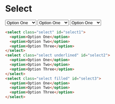 <style>
 @import "../../../src/inputs/input-base.css";
 @import "../../../src/inputs/input-variants.css";
 @import "../../../src/inputs/select.css";
</style>

# Select

<div class="example-wrapper">
  <div class="example row">
    <select class="select" id="select1">
        <option>Option One</option>
        <option>Option Two</option>
        <option>Option Three</option>
    </select>
    <select class="select underlined" id="select2">
        <option>Option One</option>
        <option>Option Two</option>
        <option>Option Three</option>
    </select>
    <select class="select filled" id="select3">
        <option>Option One</option>
        <option>Option Two</option>
        <option>Option Three</option>
    </select>
  </div>

```html
<select class="select" id="select1">
  <option>Option One</option>
  <option>Option Two</option>
  <option>Option Three</option>
</select>
<select class="select underlined" id="select2">
  <option>Option One</option>
  <option>Option Two</option>
  <option>Option Three</option>
</select>
<select class="select filled" id="select3">
  <option>Option One</option>
  <option>Option Two</option>
  <option>Option Three</option>
</select>
```

</div>
